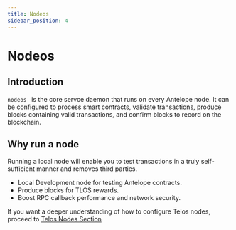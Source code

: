 ```yaml
---
title: Nodeos
sidebar_position: 4
---
```


# Nodeos

## Introduction

```nodeos ``` is the core servce daemon that runs on every Antelope node. It can be configured to process smart contracts, validate transactions, produce blocks containing valid transactions, and confirm blocks to record on the blockchain.

## Why run a node 
Running a local node will enable you to test transactions in a truly self-sufficient manner and removes third parties. 

- Local Development node for testing Antelope contracts.
- Produce blocks for TLOS rewards. 
- Boost RPC callback performance and network security. 


If you want a deeper understanding of how to configure Telos nodes, proceed to [Telos Nodes Section](../../nodes/)

